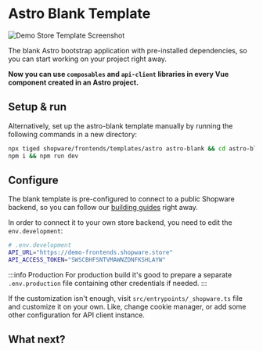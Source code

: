 <script setup>
import stackblitzIcon from '../../.assets/framework-icons/stackblitz.png';
</script>

# Astro Blank Template

<img src="../../.assets/astro-template.png" alt="Demo Store Template Screenshot" class="border-1px border-#eeeeee rounded-md shadow-md my-8 hover:shadow-2xl hover:scale-105 transition duration-200" />

The blank Astro bootstrap application with pre-installed dependencies, so you can start working on your project right away.

**Now you can use `composables` and `api-client` libraries in every Vue component created in an Astro project.**

## Setup & run

<PageRef target="blank" title="Run on Stackblitz" page="https://stackblitz.com/github/shopware/frontends/tree/main/templates/astro" sub="Open the Blank Template with our browser IDE in a new window" :icon="stackblitzIcon" />

Alternatively, set up the astro-blank template manually by running the following commands in a new directory:

```bash
npx tiged shopware/frontends/templates/astro astro-blank && cd astro-blank
npm i && npm run dev
```

## Configure

The blank template is pre-configured to connect to a public Shopware backend, so you can follow our [building guides](../) right away.

In order to connect it to your own store backend, you need to edit the `env.development`:

```bash
# .env.development
API_URL="https://demo-frontends.shopware.store"
API_ACCESS_TOKEN="SWSCBHFSNTVMAWNZDNFKSHLAYW"
```

:::info Production
For production build it's good to prepare a separate `.env.production` file containing other credentials if needed.
:::

If the customization isn't enough, visit `src/entrypoints/_shopware.ts` file and customize it on your own. Like, change cookie manager, or add some other configuration for API client instance.

## What next?

<PageRef page="../page-elements/navigation.html" title="Build your first component" sub="Now that your astro template is set up, let's work with the main navigation." />
